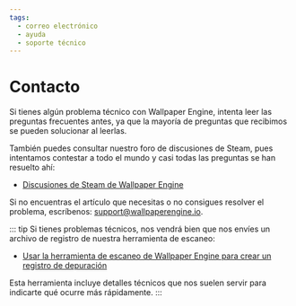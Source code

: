 ```yaml
---
tags:
  - correo electrónico
  - ayuda
  - soporte técnico
---
```


# Contacto

Si tienes algún problema técnico con Wallpaper Engine, intenta leer las preguntas frecuentes antes, ya que la mayoría de preguntas que recibimos se pueden solucionar al leerlas.

También puedes consultar nuestro foro de discusiones de Steam, pues intentamos contestar a todo el mundo y casi todas las preguntas se han resuelto ahí:

* [Discusiones de Steam de Wallpaper Engine](https://steamcommunity.com/app/431960/discussions/)

Si no encuentras el artículo que necesitas o no consigues resolver el problema, escríbenos: [support@wallpaperengine.io](mailto:support@wallpaperengine.io?subject=Support%20Request).

::: tip Si tienes problemas técnicos, nos vendrá bien que nos envíes un archivo de registro de nuestra herramienta de escaneo:

* [Usar la herramienta de escaneo de Wallpaper Engine para crear un registro de depuración](debug/scantool)

Esta herramienta incluye detalles técnicos que nos suelen servir para indicarte qué ocurre más rápidamente. :::